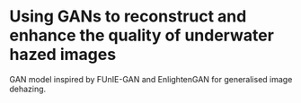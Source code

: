 # Using GANs to reconstruct and enhance the quality of underwater hazed images

GAN model inspired by FUnIE-GAN and EnlightenGAN for generalised image dehazing.
